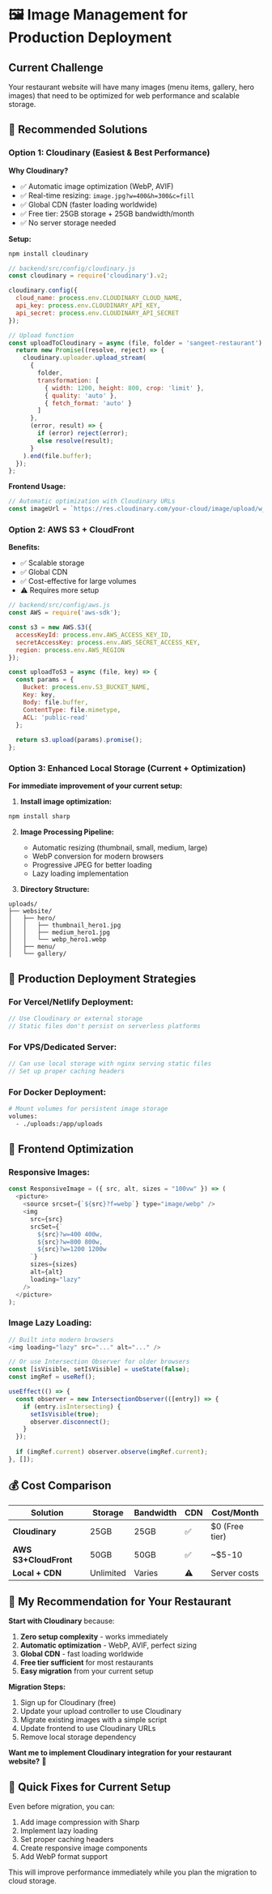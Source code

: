 # 🖼️ Image Management for Production Deployment

## Current Challenge
Your restaurant website will have many images (menu items, gallery, hero images) that need to be optimized for web performance and scalable storage.

## 🌟 Recommended Solutions

### Option 1: Cloudinary (Easiest & Best Performance)

**Why Cloudinary?**
- ✅ Automatic image optimization (WebP, AVIF)
- ✅ Real-time resizing: `image.jpg?w=400&h=300&c=fill`
- ✅ Global CDN (faster loading worldwide)
- ✅ Free tier: 25GB storage + 25GB bandwidth/month
- ✅ No server storage needed

**Setup:**
```bash
npm install cloudinary
```

```javascript
// backend/src/config/cloudinary.js
const cloudinary = require('cloudinary').v2;

cloudinary.config({
  cloud_name: process.env.CLOUDINARY_CLOUD_NAME,
  api_key: process.env.CLOUDINARY_API_KEY,
  api_secret: process.env.CLOUDINARY_API_SECRET
});

// Upload function
const uploadToCloudinary = async (file, folder = 'sangeet-restaurant') => {
  return new Promise((resolve, reject) => {
    cloudinary.uploader.upload_stream(
      { 
        folder,
        transformation: [
          { width: 1200, height: 800, crop: 'limit' },
          { quality: 'auto' },
          { fetch_format: 'auto' }
        ]
      },
      (error, result) => {
        if (error) reject(error);
        else resolve(result);
      }
    ).end(file.buffer);
  });
};
```

**Frontend Usage:**
```javascript
// Automatic optimization with Cloudinary URLs
const imageUrl = `https://res.cloudinary.com/your-cloud/image/upload/w_400,h_300,c_fill,q_auto,f_auto/v1/sangeet-restaurant/${imageId}`;
```

### Option 2: AWS S3 + CloudFront

**Benefits:**
- ✅ Scalable storage
- ✅ Global CDN
- ✅ Cost-effective for large volumes
- ⚠️ Requires more setup

```javascript
// backend/src/config/aws.js
const AWS = require('aws-sdk');

const s3 = new AWS.S3({
  accessKeyId: process.env.AWS_ACCESS_KEY_ID,
  secretAccessKey: process.env.AWS_SECRET_ACCESS_KEY,
  region: process.env.AWS_REGION
});

const uploadToS3 = async (file, key) => {
  const params = {
    Bucket: process.env.S3_BUCKET_NAME,
    Key: key,
    Body: file.buffer,
    ContentType: file.mimetype,
    ACL: 'public-read'
  };
  
  return s3.upload(params).promise();
};
```

### Option 3: Enhanced Local Storage (Current + Optimization)

**For immediate improvement of your current setup:**

1. **Install image optimization:**
```bash
npm install sharp
```

2. **Image Processing Pipeline:**
   - Automatic resizing (thumbnail, small, medium, large)
   - WebP conversion for modern browsers
   - Progressive JPEG for better loading
   - Lazy loading implementation

3. **Directory Structure:**
```
uploads/
├── website/
│   ├── hero/
│   │   ├── thumbnail_hero1.jpg
│   │   ├── medium_hero1.jpg
│   │   └── webp_hero1.webp
│   ├── menu/
│   └── gallery/
```

## 🚀 Production Deployment Strategies

### For Vercel/Netlify Deployment:
```javascript
// Use Cloudinary or external storage
// Static files don't persist on serverless platforms
```

### For VPS/Dedicated Server:
```javascript
// Can use local storage with nginx serving static files
// Set up proper caching headers
```

### For Docker Deployment:
```dockerfile
# Mount volumes for persistent image storage
volumes:
  - ./uploads:/app/uploads
```

## 📱 Frontend Optimization

### Responsive Images:
```javascript
const ResponsiveImage = ({ src, alt, sizes = "100vw" }) => (
  <picture>
    <source srcset={`${src}?f=webp`} type="image/webp" />
    <img 
      src={src}
      srcSet={`
        ${src}?w=400 400w,
        ${src}?w=800 800w,
        ${src}?w=1200 1200w
      `}
      sizes={sizes}
      alt={alt}
      loading="lazy"
    />
  </picture>
);
```

### Image Lazy Loading:
```javascript
// Built into modern browsers
<img loading="lazy" src="..." alt="..." />

// Or use Intersection Observer for older browsers
const [isVisible, setIsVisible] = useState(false);
const imgRef = useRef();

useEffect(() => {
  const observer = new IntersectionObserver(([entry]) => {
    if (entry.isIntersecting) {
      setIsVisible(true);
      observer.disconnect();
    }
  });
  
  if (imgRef.current) observer.observe(imgRef.current);
}, []);
```

## 💰 Cost Comparison

| Solution | Storage | Bandwidth | CDN | Cost/Month |
|----------|---------|-----------|-----|------------|
| **Cloudinary** | 25GB | 25GB | ✅ | $0 (Free tier) |
| **AWS S3+CloudFront** | 50GB | 50GB | ✅ | ~$5-10 |
| **Local + CDN** | Unlimited | Varies | ⚠️ | Server costs |

## 🎯 My Recommendation for Your Restaurant

**Start with Cloudinary** because:
1. **Zero setup complexity** - works immediately
2. **Automatic optimization** - WebP, AVIF, perfect sizing
3. **Global CDN** - fast loading worldwide
4. **Free tier sufficient** for most restaurants
5. **Easy migration** from your current setup

**Migration Steps:**
1. Sign up for Cloudinary (free)
2. Update your upload controller to use Cloudinary
3. Migrate existing images with a simple script
4. Update frontend to use Cloudinary URLs
5. Remove local storage dependency

**Want me to implement Cloudinary integration for your restaurant website?** 🚀

## 🔧 Quick Fixes for Current Setup

Even before migration, you can:
1. Add image compression with Sharp
2. Implement lazy loading
3. Set proper caching headers
4. Create responsive image components
5. Add WebP format support

This will improve performance immediately while you plan the migration to cloud storage.
